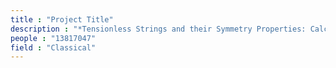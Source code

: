 ```yaml
---
title : "Project Title"
description : "*Tensionless Strings and their Symmetry Properties: Calculation of generators of residual symmetries in tensionless limit of string thoery after a particular gauge fixing.(UGP, 1st sem 2016)"
people : "13817047"
field : "Classical"
---
```

